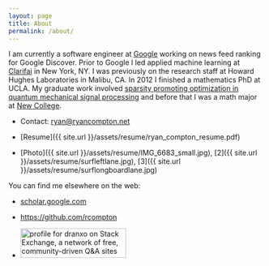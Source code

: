 ```yaml
---
layout: page
title: About
permalink: /about/
---
```

I am currently a software engineer at [Google](https://www.google.com/) working on news feed ranking for Google Discover. Prior to Google I led applied machine learning at [Clarifai](http://www.clarifai.com/) in New York, NY. I was previously on the research staff at Howard Hughes Laboratories in Malibu, CA. In 2012 I finished a mathematics PhD at UCLA. My graduate work involved [sparsity promoting optimization in quantum mechanical signal processing](http://code.google.com/p/typingstuff/downloads/list) and before that I was a math major at [New College](https://www.ncf.edu/).

+ Contact: <ryan@ryancompton.net>

+ [Resume]({{ site.url }}/assets/resume/ryan_compton_resume.pdf)

+ [Photo]({{ site.url }}/assets/resume/IMG_6683_small.jpg), [2]({{ site.url }}/assets/resume/surfleftlane.jpg), [3]({{ site.url }}/assets/resume/surflongboardlane.jpg)


You can find me elsewhere on the web:

+ [scholar.google.com](https://scholar.google.com/citations?user=YcJNT5AAAAAJ)

+ <https://github.com/rcompton>

+ <a href="http://stackexchange.com/users/186936/dranxo"><img src="http://stackexchange.com/users/flair/186936.png?theme=dark" width="208" height="58" alt="profile for dranxo on Stack Exchange, a network of free, community-driven Q&amp;A sites" title="profile for dranxo on Stack Exchange, a network of free, community-driven Q&amp;A sites" /></a>
